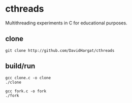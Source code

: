 # cthreads


Multithreading experiments  in C for educational purposes.


## clone


`git clone http://github.com/DavidHargat/cthreads`


## build/run


```
gcc clone.c -o clone
./clone
```


```
gcc fork.c -o fork
./fork
```
